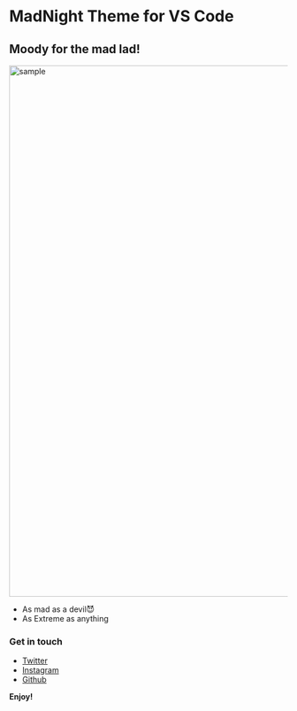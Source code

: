 # MadNight Theme for VS Code

## Moody for the mad lad!

<img width="960" alt="sample" src="https://user-images.githubusercontent.com/69446161/120466188-64f55600-c3bc-11eb-9112-ac29c286f18a.png">
<!-- You can author your README using Visual Studio Code.  Here are some useful editor keyboard shortcuts: -->

- As mad as a devil😈
- As Extreme as anything

<!-- - Split the editor (`Cmd+\` on macOS or `Ctrl+\` on Windows and Linux)
- Toggle preview (`Shift+CMD+V` on macOS or `Shift+Ctrl+V` on Windows and Linux)
- Press `Ctrl+Space` (Windows, Linux) or `Cmd+Space` (macOS) to see a list of Markdown snippets -->

### Get in touch

- [Twitter](https://twitter.com/aakashcndr)
- [Instagram](https://instagram.com/aakashcndr)
- [Github](https://github.com/aakashchndr)

**Enjoy!**
